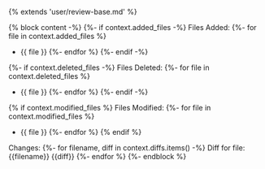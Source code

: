 {% extends 'user/review-base.md' %}

{% block content -%}
{%- if context.added_files -%}
Files Added:
{%- for file in context.added_files %}
- {{ file }}
{%- endfor %}
{%- endif -%}

{%- if context.deleted_files -%}
Files Deleted:
{%- for file in context.deleted_files %}
- {{ file }}
{%- endfor %}
{%- endif -%} 

{% if context.modified_files %}
Files Modified:
{%- for file in context.modified_files %}
- {{ file }}
{%- endfor %}
{% endif %} 

Changes:
{%- for filename, diff in context.diffs.items() -%}
Diff for file: {{filename}}
{{diff}}
{%- endfor %}
{%- endblock %}
